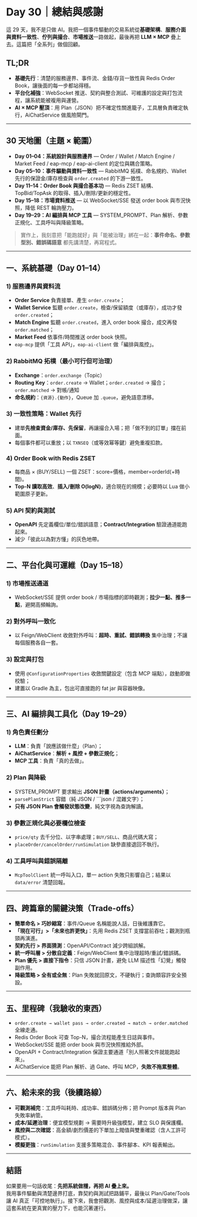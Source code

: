 # Day 30｜總結與感謝

這 29 天，我不是只做 AI。我把一個事件驅動的交易系統從**基礎架構**、**服務介面與資料一致性**、**佇列與撮合**、**市場推送**一路做起，最後再把 **LLM × MCP** 疊上去。這篇把「全系列」做個回顧。

## TL;DR
- **基礎先行**：清楚的服務邊界、事件流、金錢/存貨一致性與 Redis Order Book，讓後面的每一步都站得穩。  
- **平台化補強**：WebSocket 推送、契約與整合測試、可維護的設定與打包流程，讓系統能被複用與運營。  
- **AI × MCP 壓頂**：用 Plan（JSON）把不確定性關進籠子，工具層負責確定執行，AiChatService 做風險閘門。

---

## 30 天地圖（主題 × 範圍）
- **Day 01–04：系統設計與服務邊界** — Order / Wallet / Match Engine / Market Feed / eap-mcp / eap-ai-client 的定位與耦合策略。  
- **Day 05–10：事件驅動與資料一致性** — RabbitMQ 拓樸、命名規約、Wallet 先行的保證金/庫存檢查與 `order.created` 的下游一致性。  
- **Day 11–14：Order Book 與撮合基本功** — Redis ZSET 結構、TopBid/TopAsk 的取得、插入/刪除/更新的穩定性。  
- **Day 15–18：市場資料推送** — 以 WebSocket/SSE 發送 order book 與市況快照，降低 REST 輪詢壓力。   
- **Day 19–29：AI 編排與 MCP 工具** — SYSTEM_PROMPT、Plan 解析、參數正規化、工具呼叫與降級策略。

> 實作上，我刻意把「能跑就好」與「能被治理」綁在一起：**事件命名、參數型別、錯誤碼語意** 都先講清楚，再寫程式。

---

## 一、系統基礎（Day 01–14）

### 1) 服務邊界與資料流
- **Order Service** 負責接單、產生 `order.create`；  
- **Wallet Service** 監聽 `order.create`，檢查/保留額度（或庫存），成功才發 `order.created`；  
- **Match Engine** 監聽 `order.created`，進入 order book 撮合，成交再發 `order.matched`；  
- **Market Feed** 依事件/時間推送 order book 快照。  
- `eap-mcp` 提供「工具 API」，`eap-ai-client` 做「編排與風控」。

### 2) RabbitMQ 拓樸（最小可行但可治理）
- **Exchange**：`order.exchange`（Topic）  
- **Routing Key**：`order.create` → Wallet；`order.created` → 撮合；`order.matched` → 對帳/通知  
- **命名規約**：`{資源}.{動作}`，Queue 加 `.queue`，避免語意漂移。

### 3) 一致性策略：Wallet 先行
- 建單**先檢查資金/庫存、先保留**，再讓撮合入場；把「做不到的訂單」擋在前面。  
- 每個事件都可以重放；以 `TXNSEQ`（或等效幂等鍵）避免重複扣款。

### 4) Order Book with Redis ZSET
- 每商品 × (BUY/SELL) 一個 ZSET：score=價格，member=orderId(+時間)。  
- **Top-N 讀取高效**、**插入/刪除 O(logN)**，適合現在的規模；必要時以 Lua 做小範圍原子更新。

### 5) API 契約與測試
- **OpenAPI** 先定義欄位/單位/錯誤語意；**Contract/Integration** 驗證通道能跑起來。  
- 減少「彼此以為對方懂」的灰色地帶。

---

## 二、平台化與可運維（Day 15–18）

### 1) 市場推送通道
- WebSocket/SSE 提供 order book / 市場指標的即時觀測；**拉少一點、推多一點**，避開高頻輪詢。

### 2) 對外呼叫一致化
- 以 Feign/WebClient 收斂對外呼叫：**超時、重試、錯誤轉換** 集中治理；不讓每個服務各自一套。

### 3) 設定與打包
- 使用 `@ConfigurationProperties` 收斂關鍵設定（包含 MCP 端點），啟動即做校驗；  
- 建置以 Gradle 為主，包出可直接跑的 fat jar 與容器映像。

---

## 三、AI 編排與工具化（Day 19–29）

### 1) 角色責任劃分
- **LLM**：負責「說應該做什麼」（Plan）；  
- **AiChatService**：**解析 + 風控 + 參數正規化**；  
- **MCP 工具**：負責「真的去做」。

### 2) Plan 與降級
- SYSTEM_PROMPT 要求輸出 **JSON 計畫（actions/arguments）**；  
- `parsePlanStrict` 容錯（純 JSON / ```json / 混雜文字）；  
- **只有 JSON Plan 會觸發狀態改變**，純文字視為查詢解讀。

### 3) 參數正規化與必要欄位檢查
- `price/qty` 去千分位、以字串處理；`BUY/SELL`、商品代碼大寫；  
- `placeOrder/cancelOrder/runSimulation` 缺參直接退回不執行。

### 4) 工具呼叫與錯誤隔離
- `McpToolClient` 統一呼叫入口，單一 action 失敗只影響自己；結果以 `data/error` 清楚回報。

---

## 四、跨篇章的關鍵決策（Trade-offs）
- **簡單命名 > 巧妙縮寫**：事件/Queue 名稱能說人話，日後維護靠它。  
- **「現在可行」>「未來也許更快」**：先用 Redis ZSET 支撐當前吞吐；觀測到瓶頸再演進。  
- **契約先行 > 界面猜測**：OpenAPI/Contract 減少跨組誤解。  
- **統一呼叫層 > 分散自定義**：Feign/WebClient 集中治理超時/重試/錯誤碼。  
- **Plan 優先 > 直接下指令**：只信 JSON 計畫，避免 LLM 描述性「幻覺」觸發副作用。  
- **降級策略 > 全有或全無**：Plan 失敗就回原文，不硬執行；查詢類容許安全預設。

---

## 五、里程碑（我驗收的東西）
- `order.create → wallet pass → order.created → match → order.matched` 全線走通。  
- Redis Order Book 可查 Top-N，撮合流程能產生日誌與事件。  
- WebSocket/SSE 能把 order book 與市況快照推給外部。  
- OpenAPI + Contract/Integration 保證主要通道「別人照著文件就能跑起來」。  
- AiChatService 能把 Plan 解析、過 Gate、呼叫 MCP，**失敗不拖累整體**。

---

## 六、給未來的我（後續路線）
- **可觀測補完**：工具呼叫耗時、成功率、錯誤碼分佈；把 Prompt 版本與 Plan 失敗率納管。  
- **成本/延遲治理**：便宜模型規劃 → 需要時升級強模型，建立 SLO 與保護欄。  
- **風控與二次確認**：高金額/劇烈價差的下單加上閥值與雙重確認（含人工許可模式）。  
- **模擬更強**：`runSimulation` 支援多策略混合、事件腳本、KPI 報表輸出。

---

## 結語
如果要用一句話收尾：**先把系統做穩，再把 AI 疊上來。**  
我用事件驅動與清楚邊界打底，靠契約與測試把路鋪平，最後以 Plan/Gate/Tools 讓 AI 真正「可控地執行」。接下來，我會把觀測、風控與成本/延遲治理做深，讓這套系統在更真實的壓力下，也能沉著運行。